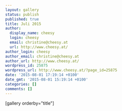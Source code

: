 ```yaml
---
layout: gallery
status: publish
published: true
title: Juli 2015
author:
  display_name: cheesy
  login: cheesy
  email: christine@cheesy.at
  url: http://www.cheesy.at/
author_login: cheesy
author_email: christine@cheesy.at
author_url: http://www.cheesy.at/
wordpress_id: 25875
wordpress_url: http://www.cheesy.at/?page_id=25875
date: '2015-08-01 17:19:14 +0100'
date_gmt: '2015-08-01 15:19:14 +0100'
categories: []
comments: []
---
```

[gallery orderby="title"]
